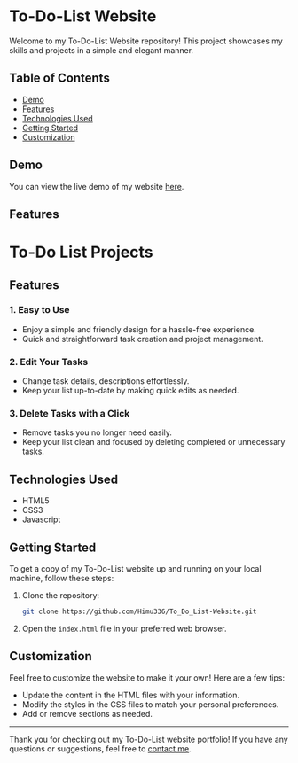 # To-Do-List Website

Welcome to my To-Do-List Website repository! This project showcases my skills and projects in a simple and elegant manner.

## Table of Contents

- [Demo](#demo)
- [Features](#features)
- [Technologies Used](#technologies-used)
- [Getting Started](#getting-started)
- [Customization](#customization)

## Demo

You can view the live demo of my website [here](https://to-do-list-website-phi.vercel.app/).

## Features

# To-Do List Projects

## Features

### 1. **Easy to Use**
   - Enjoy a simple and friendly design for a hassle-free experience.
   - Quick and straightforward task creation and project management.

### 2. **Edit Your Tasks**
   - Change task details, descriptions effortlessly.
   - Keep your list up-to-date by making quick edits as needed.

### 3. **Delete Tasks with a Click**
   - Remove tasks you no longer need easily.
   - Keep your list clean and focused by deleting completed or unnecessary tasks.

## Technologies Used

- HTML5
- CSS3
- Javascript

## Getting Started

To get a copy of my To-Do-List website up and running on your local machine, follow these steps:

1. Clone the repository:

    ```bash
    git clone https://github.com/Himu336/To_Do_List-Website.git
    ```

2. Open the `index.html` file in your preferred web browser.

## Customization

Feel free to customize the website to make it your own! Here are a few tips:

- Update the content in the HTML files with your information.
- Modify the styles in the CSS files to match your personal preferences.
- Add or remove sections as needed.

---

Thank you for checking out my To-Do-List website portfolio! If you have any questions or suggestions, feel free to [contact me](www.linkedin.com/in/himansh-bansal-71abb4252).
